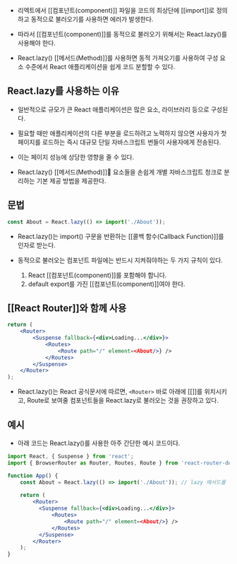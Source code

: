 - 리엑트에서 [[컴포넌트(component)]] 파일을 코드의 최상단에 [[import]]로 정의하고 동적으로 불러오기를 사용하면 에러가 발생한다.

- 따라서 [[컴포넌트(component)]]를 동적으로 불러오기 위해서는 React.lazy()를 사용해야 한다.
- React.lazy() [[메서드(Method)]]를 사용하면 동적 가져오기를 사용하여 구성 요소 수준에서 React 애플리케이션을 쉽게 코드 분할할 수 있다.

## React.lazy를 사용하는 이유

- 일반적으로 규모가 큰 React 애플리케이션은 많은 요소, 라이브러리 등으로 구성된다.
- 필요할 때만 애플리케이션의 다른 부분을 로드하려고 노력하지 않으면 사용자가 첫 페이지를 로드하는 즉시 대규모 단일 자바스크립트 번들이 사용자에게 전송된다.

- 이는 페이지 성능에 상당한 영향을 줄 수 있다. 
- React.lazy() [[메서드(Method)]] 요소들을 손쉽게 개별 자바스크립트 청크로 분리하는 기본 제공 방법을 제공한다. 

## 문법

```jsx
const About = React.lazy(() => import('./About'));
```

- React.lazy()는 import() 구문을 반환하는 [[콜백 함수(Callback Function)]]를 인자로 받는다.

- 동적으로 불러오는 컴포넌트 파일에는 반드시 지켜줘야하는 두 가지 규칙이 있다.
	1. React [[컴포넌트(component)]]를 포함해야 합니다.
	2. default export를 가진 [[컴포넌트(component)]]여야 한다.

## [[React Router]]와 함께 사용

```jsx
return (
	<Router>
		<Suspense fallback={<div>Loading...</div>}>
		    <Routes>
		        <Route path="/" element=<About/>} />
		    </Routes>
		</Suspense>
	</Router>
);
```

- React.lazy()는 React 공식문서에 따르면, `<Router>` 바로 아래에 [[<Suspense>]]를 위치시키고, Route로 보여줄 컴포넌트들을 React.lazy로 불러오는 것을 권장하고 있다.

## 예시

- 아래 코드는 React.lazy()를 사용한 아주 간단한 예시 코드이다. 

```jsx
import React, { Suspense } from 'react';
import { BrowserRouter as Router, Routes, Route } from 'react-router-dom';

function App() {
	const About = React.lazy(() => import('./About')); // lazy 메서드를 통해 동적으로 불러옴
	
	return (
		<Router>
		  <Suspense fallback={<div>Loading...</div>}>
			  <Routes>
				  <Route path="/" element=<About/>} />
		      </Routes>
	      </Suspense>
		</Router>
	);
}
```
